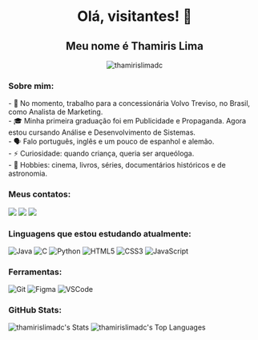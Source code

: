 <h1 align="center">Olá, visitantes! 👋</h1>
<h2 align="center">Meu nome é Thamiris Lima</h2>
<p align="center"> <img src="https://komarev.com/ghpvc/?username=thamirislimadc&label=Profile%20views&color=0e75b6&style=flat" alt="thamirislimadc" /> </p>

<h3>Sobre mim:</h3>
- 🔭 No momento, trabalho para a concessionária Volvo Treviso, no Brasil, como Analista de Marketing. <br>
- 🎓 Minha primeira graduação foi em Publicidade e Propaganda. Agora estou cursando Análise e Desenvolvimento de Sistemas. <br>
- 🗣️ Falo português, inglês e um pouco de espanhol e alemão. <br>
- ⚡ Curiosidade: quando criança, queria ser arqueóloga. <br>
- 🎡 Hobbies: cinema, livros, séries, documentários históricos e de astronomia. 

<h3>Meus contatos:</h3>
<p>
<a href="https://www.linkedin.com/in/thamirislima" taget="_blank"><img src="https://img.shields.io/badge/LinkedIn-0077B5?style=for-the-badge&logo=linkedin&logoColor=white" taget="_blank"></a>
<a href="https://instagram.com/thamirislimadc" target="_blank"><img src="https://img.shields.io/badge/-Instagram-%23E4405F?style=for-the-badge&logo=instagram&logoColor=white" target="_blank"></a>
<a href = "mailto:thamirislimadc@gmail.com"><img src="https://img.shields.io/badge/Gmail-333333?style=for-the-badge&logo=gmail&logoColor=red" target="_blank"></a>
</p>

<h3>Linguagens que estou estudando atualmente:</h3>
<p align="left"><img alt="Java" src="https://img.shields.io/badge/java-%23ED8B00.svg?style=for-the-badge&logo=openjdk&logoColor=white"> <img alt="C" src="https://img.shields.io/badge/C-00599C?style=for-the-badge&logo=c&logoColor=white"> <img alt="Python" src="https://img.shields.io/badge/python-3670A0?style=for-the-badge&logo=python&logoColor=ffdd54"> <img alt="HTML5" src="https://img.shields.io/badge/HTML5-E34F26?style=for-the-badge&logo=html5&logoColor=white"> <img alt="CSS3" src="https://img.shields.io/badge/CSS3-1572B6?style=for-the-badge&logo=css3&logoColor=white"> <img alt="JavaScript" src="https://img.shields.io/badge/JavaScript-F7DF1E?style=for-the-badge&logo=javascript&logoColor=black"></p>

<h3>Ferramentas:</h3>
<p align="left"> <img alt="Git" src="https://img.shields.io/badge/GIT-E44C30?style=for-the-badge&logo=git&logoColor=white">
<img alt="Figma" src="https://img.shields.io/badge/Figma-696969?style=for-the-badge&logo=figma&logoColor=figma">
<img alt="VSCode" src="https://img.shields.io/badge/Vscode-007ACC?style=for-the-badge&logo=visual-studio-code&logoColor=white"></p>

<h3>GitHub Stats:</h3>

![thamirislimadc's Stats](https://github-readme-stats.vercel.app/api?username=thamirislimadc&theme=dracula&show_icons=true&hide_border=false&count_private=true)
![thamirislimadc's Top Languages](https://github-readme-stats.vercel.app/api/top-langs/?username=thamirislimadc&theme=dracula&show_icons=true&hide_border=false&layout=compact)

